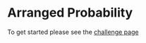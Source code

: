 # Arranged Probability

To get started please see the [challenge page](https://projecteuler.net/problem=100)
